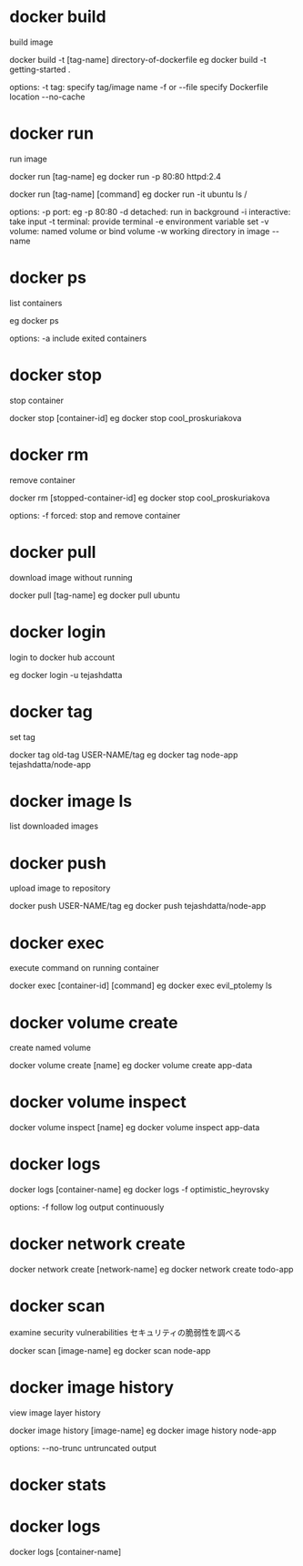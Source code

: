 # docker build
build image

docker build -t [tag-name] directory-of-dockerfile 
eg docker build -t getting-started .

options:
-t tag: specify tag/image name
-f or --file specify Dockerfile location
--no-cache

# docker run
run image

docker run [tag-name]
eg docker run -p 80:80 httpd:2.4

docker run [tag-name] [command]
eg docker run -it ubuntu ls /

options:
-p port: eg -p 80:80
-d detached: run in background
-i interactive: take input
-t terminal: provide terminal
-e environment variable set
-v volume: named volume or bind volume
-w working directory in image
--name

# docker ps
list containers

eg docker ps

options:
-a include exited containers

# docker stop
stop container

docker stop [container-id]
eg docker stop cool_proskuriakova

# docker rm
remove container

docker rm [stopped-container-id]
eg docker stop cool_proskuriakova

options:
-f forced: stop and remove container

# docker pull
download image without running

docker pull [tag-name]
eg docker pull ubuntu

# docker login
login to docker hub account

eg docker login -u tejashdatta

# docker tag
set tag

docker tag old-tag USER-NAME/tag
eg docker tag node-app tejashdatta/node-app

# docker image ls
list downloaded images

# docker push
upload image to repository

docker push USER-NAME/tag
eg docker push tejashdatta/node-app

# docker exec
execute command on running container

docker exec [container-id] [command]
eg docker exec evil_ptolemy ls

# docker volume create
create named volume

docker volume create [name]
eg docker volume create app-data

# docker volume inspect
docker volume inspect [name]
eg docker volume inspect app-data

# docker logs

docker logs [container-name]
eg docker logs -f optimistic_heyrovsky

options:
-f follow log output continuously

# docker network create

docker network create [network-name]
eg docker network create todo-app

# docker scan
examine security vulnerabilities
セキュリティの脆弱性を調べる

docker scan [image-name]
eg docker scan node-app

# docker image history
view image layer history

docker image history [image-name]
eg docker image history node-app

options:
--no-trunc untruncated output

# docker stats

# docker logs

docker logs [container-name]
